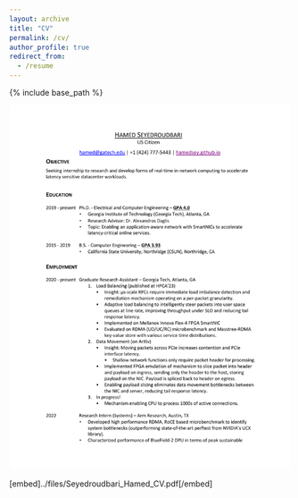 ```yaml
---
layout: archive
title: "CV"
permalink: /cv/
author_profile: true
redirect_from:
  - /resume
---
```

{% include base_path %}

<a href="../files/Seyedroudbari_Hamed_CV.pdf" class="image fit"><img src="../files/Seyedroudbari_Hamed_CV.pdf" alt=""></a>

[embed]../files/Seyedroudbari_Hamed_CV.pdf[/embed]

<!---
Education
======
* B.S. in Computer Engineering, California State University Northridge, 2019
* Ph.D in Electrical and Computer Engineering, <strong>Georgia</strong> Institute of <strong>Tech</strong>nology, 2025 (expected)

Work experience
======
* Summer 2022: Research Intern
  * Arm Research, Austin, TX
    *	Developed high performance RDMA, RoCE based microbenchmark to test performance limits of BlueField-2 DPU
      * Outperformed state-of-the-art perftest from NVIDIA’s UCX library
    * Characterized performance of BlueField-2 DPU in terms of peak sustainable throughput and communication latency and gauged its potential as a candidate for accelerating latency critical workloads.
    * Demonstrated the Bluefield-2 DPU can boost server’s peak sustained throughput by 66% without incurring additional cost for cloud service provider.
  * Duties included: Tagging issues
  * Supervisor: Pavel Shamis, Luis Pe<span>&#241;</span>a

Skills
======
* Skill 1
* Skill 2
  * Sub-skill 2.1
  * Sub-skill 2.2
  * Sub-skill 2.3
* Skill 3

Publications
======
  <ul>{% for post in site.publications %}
    {% include archive-single-cv.html %}
  {% endfor %}</ul>
  
Talks
======
  <ul>{% for post in site.talks %}
    {% include archive-single-talk-cv.html %}
  {% endfor %}</ul>
  
Teaching
======
  <ul>{% for post in site.teaching %}
    {% include archive-single-cv.html %}
  {% endfor %}</ul>
  
Service and leadership
======
* Currently signed in to 43 different slack teams
-->